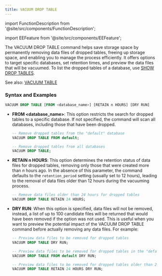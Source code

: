 ```yaml
---
title: VACUUM DROP TABLE
---
```

import FunctionDescription from '@site/src/components/FunctionDescription';

<FunctionDescription description="Introduced: v1.2.208"/>

import EEFeature from '@site/src/components/EEFeature';

<EEFeature featureName='VACUUM DROP TABLE'/>

The VACUUM DROP TABLE command helps save storage space by permanently removing data files of dropped tables, freeing up storage space, and enabling you to manage the process efficiently. It offers options to target specific databases, set retention times, and preview the data files that will be vacuumed. To list the dropped tables of a database, use [SHOW DROP TABLES](show-drop-tables.md).

See also: [VACUUM TABLE](91-vacuum-table.md)

### Syntax and Examples

```sql
VACUUM DROP TABLE [FROM <database_name>] [RETAIN n HOURS] [DRY RUN]
```
- **FROM <database_name>**: This option restricts the search for dropped tables to a specific database. If not specified, the command will scan all databases, including those that have been dropped.

    ```sql
    -- Remove dropped tables from the "default" database
    VACUUM DROP TABLE FROM default;

    -- Remove dropped tables from all databases
    VACUUM DROP TABLE;
    ```

- **RETAIN n HOURS**: This option determines the retention status of data files for dropped tables, removing only those that were created more than *n* hours ago. In the absence of this parameter, the command defaults to the `retention_period` setting (usually set to 12 hours), leading to the removal of data files older than 12 hours during the vacuuming process.

    ```sql
    -- Remove data files older than 24 hours for dropped tables
    VACUUM DROP TABLE RETAIN 24 HOURS;
    ```

- **DRY RUN**: When this option is specified, data files will not be removed, instead, a list of up to 100 candidate files will be returned that would have been removed if the option was not used. This is useful when you want to preview the potential impact of the VACUUM DROP TABLE command before actually removing any data files. For example:

    ```sql
    -- Preview data files to be removed for dropped tables
    VACUUM DROP TABLE DRY RUN;

    -- Preview data files to be removed for dropped tables in the "default" database
    VACUUM DROP TABLE FROM default DRY RUN;

    -- Preview data files to be removed for dropped tables older than 24 hours
    VACUUM DROP TABLE RETAIN 24 HOURS DRY RUN;
    ```